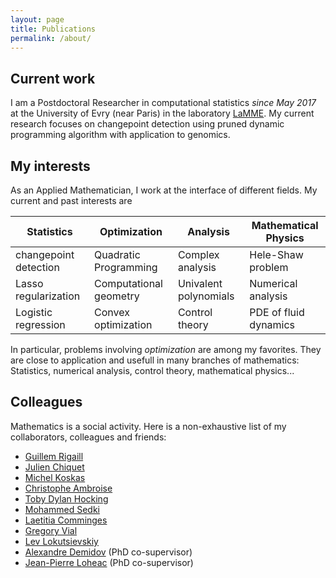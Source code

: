 ```yaml
---
layout: page
title: Publications
permalink: /about/
---
```



## Current work

I am a Postdoctoral Researcher in computational statistics *since May 2017* at the University of Evry (near Paris) in the laboratory [LaMME](http://www.math-evry.cnrs.fr/doku.php). My current research focuses on changepoint detection using pruned dynamic programming algorithm with application to genomics.


## My interests

As an Applied Mathematician, I work at the interface of different fields. My current and past interests are 

| **Statistics**  | **Optimization** | **Analysis** | **Mathematical Physics** |
|---|---|---|---|
|changepoint detection |Quadratic Programming | Complex analysis |Hele-Shaw problem |
|Lasso regularization |Computational geometry | Univalent polynomials |Numerical analysis |
|Logistic regression |Convex optimization |Control theory |PDE of fluid dynamics |

In particular, problems involving *optimization* are among my favorites. They are close to application and usefull in many branches of mathematics: Statistics, numerical analysis, control theory, mathematical physics...


## Colleagues

Mathematics is a social activity. Here is a non-exhaustive list of my collaborators, colleagues and friends:

- [Guillem Rigaill](https://www6.inra.fr/saclay-plant-sciences/Formation/Ecoles-d-ete/Ecole-d-ete-2016/Speakers/Guillem-Rigaill)
- [Julien Chiquet](http://julien.cremeriefamily.info/index.html)
- [Michel Koskas](https://www6.inra.fr/mia-paris/Equipes/Membres/Michel-Koskas)
- [Christophe Ambroise](http://www.math-evry.cnrs.fr/members/cambroise/welcome)
- [Toby Dylan Hocking](http://tdhock.github.io/)
- [Mohammed Sedki](https://www.researchgate.net/profile/Sedki_Mohammed)
- [Laetitia Comminges](https://www.ceremade.dauphine.fr/page_membre.php?idpers=456)
- [Gregory Vial](http://perso.ec-lyon.fr/vial.gregory/)
- [Lev Lokutsievskiy](http://mech.math.msu.su/~lion/?q=node/1)
- [Alexandre Demidov](http://www.mathnet.ru/rus/person9169) (PhD co-supervisor)
- [Jean-Pierre Loheac](https://scholar.google.com/scholar?hl=ru&as_sdt=0%2C5&q=jean-pierre+loh%C3%A9ac&btnG=) (PhD co-supervisor)

